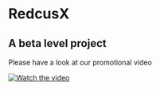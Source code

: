 # RedcusX
## A beta level project

Please have a look at our promotional video

[![Watch the video](https://img.youtube.com/vi/uC8n9TReHck/hqdefault.jpg)](https://youtu.be/uC8n9TReHck)
